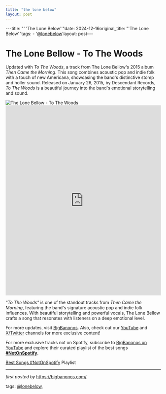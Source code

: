 ```yaml
---
title: "the lone below"
layout: post
---
```

---title: "' 'The Lone Below''"date: 2024-12-16original_title: "'The Lone Below'"tags:  - '[@lonebelow](/tags/lonebelow/)'layout: post---<!-- Title of the Post --><h1 >The Lone Bellow - To The Woods</h1> <!-- Introductory Text --><p >Updated with *To The Woods*, a track from The Lone Bellow's 2015 album *Then Came the Morning*. This song combines acoustic pop and indie folk with a touch of new Americana, showcasing the band's distinctive stomp and holler sound. Released on January 26, 2015, by Descendant Records, *To The Woods* is a beautiful journey into the band's emotional storytelling and sound.</p> <!-- Featured Image --><div > <img src="https://images.genius.com/ab9b3f7fb2febe716f2b04eb98e757dd.1000x1000x1.jpg" alt="The Lone Bellow - To The Woods" /></div> <!-- YouTube Video Embed --><div > <iframe width="100%" height="617" src="https://www.youtube.com/embed/q_j2jJOQYgQ" title="To The Woods" frameborder="0" allow="accelerometer; autoplay; clipboard-write; encrypted-media; gyroscope; picture-in-picture; web-share" referrerpolicy="strict-origin-when-cross-origin" allowfullscreen></iframe></div> <!-- Song Information --><div > <p><em>"To The Woods"</em> is one of the standout tracks from *Then Came the Morning*, featuring the band's signature acoustic pop and indie folk influences. With beautiful storytelling and powerful vocals, The Lone Bellow crafts a song that resonates with listeners on a deep emotional level.</p></div> <!-- Footer Links --><div > <p>For more updates, visit <a href="https://bigbanonos.com/" target="_blank">BigBanonos</a>. Also, check out our <a href="https://www.youtube.com/[@BigBanonos](/tags/BigBanonos/)" target="_blank">YouTube</a> and <a href="https://x.com/bigbanonos" target="_blank">X/Twitter</a> channels for more exclusive content!</p></div> <!--Subscribe and Playlist Links--><div>    <p>For more exclusive tracks not on Spotify, subscribe to <a href="https://www.youtube.com/[@BigBanonos](/tags/BigBanonos/)" target="_blank">BigBanonos on YouTube</a> and explore their curated playlist of the best songs <strong>[#NotOnSpotify](/tags/NotOnSpotify/)</strong>.</p>    <p><a href="https://www.youtube.com/playlist?list=PLtuNtuTatqI0kFahUCbtbfenC_ET5O_tr" target="_blank">Best Songs [#NotOnSpotify](/tags/NotOnSpotify/) Playlist<br /></a></p></div><hr /><p><em>first posted by</em> <a href="https://bigbanonos.com/" rel="noopener" target="_new">https://bigbanonos.com/</a></p><p>tags: [@lonebelow](/tags/lonebelow/),</p>